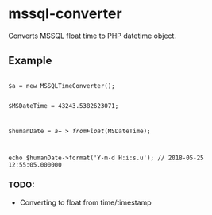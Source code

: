# mssql-converter
Converts MSSQL float time to PHP datetime object.

## Example
<code>
$a = new MSSQLTimeConverter();

$MSDateTime = 43243.5382623071;

$humanDate = $a->fromFloat($MSDateTime);

echo $humanDate->format('Y-m-d H:i:s.u'); // 2018-05-25 12:55:05.000000
</code> 

### TODO:
* Converting to float from time/timestamp